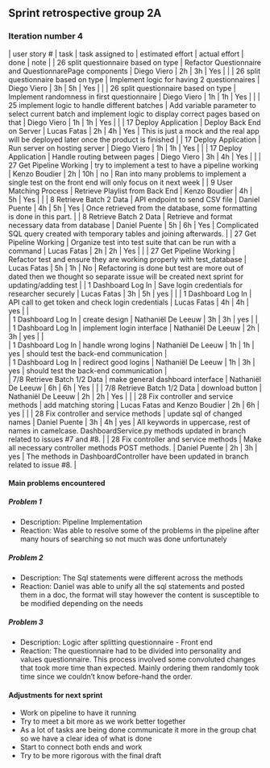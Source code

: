  ## Sprint retrospective group 2A

### Iteration number 4

|  user story # |  task | task assigned to  | estimated effort  | actual effort  | done | note |
| 26 split questionnaire based on type  | Refactor Questionnaire and QuestionnarePage components | Diego Viero | 2h  | 3h  | Yes  |  |
| 26 split questionnaire based on type  | Implement logic for having 2 questionnaires | Diego Viero | 3h  | 5h  | Yes  |  |
| 26 split questionnaire based on type  | Implement randomness in first questionnaire | Diego Viero | 1h  | 1h  | Yes  |  |
| 25 implement logic to handle different batches | Add variable parameter to select current batch and implement logic to display correct pages based on that | Diego Viero | 1h  | 1h  | Yes  |  |
| 17 Deploy Application  | Deploy Back End on Server  | Lucas Fatas  | 2h  | 4h  | Yes | This is just a mock and the real app will be deployed later once the product is finished |
| 17 Deploy Application  |  Run server on hosting server | Diego Viero  | 1h  | 1h  | Yes  |  |
| 17 Deploy Application  |  Handle routing between pages | Diego Viero  | 3h  | 4h  |   Yes  |  |
| 27 Get Pipeline Working | try to implement a test to have a pipeline working | Kenzo Boudier | 2h | 10h | no | Ran into many problems to implement a single test on the front end will only focus on it next week |
| 9 User Matching Process  | Retrieve Playlist from Back End  | Kenzo Boudier | 4h  | 5h  | Yes  | |
| 8 Retrieve Batch 2 Data  | API endpoint to send CSV file  | Daniel Puente  | 4h  | 5h  | Yes  | Once retrieved from the database, some formatting is done in this part.  |
| 8 Retrieve Batch 2 Data  | Retrieve and format necessary data from database | Daniel Puente  | 5h  | 6h  | Yes  | Complicated SQL query created with temporary tables and joining afterwards. |
| 27 Get Pipeline Working  | Organize test into test suite that can be run with a command  |  Lucas Fatas | 2h  | 2h  | Yes  |   |
| 27 Get Pipeline Working  | Refactor test and ensure they are working properly with test_database  | Lucas Fatas  | 5h  | 1h  | No  | Refactoring is done but test are more out of dated then we thought so separate issue will be created next sprint for updating/adding test  |
| 1 Dashboard Log In  |  Save login credentials for researcher securely | Lucas Fatas  | 3h  | 5h  | yes  |  | 
| 1 Dashboard Log In  | API call to get token and check login credentials | Lucas Fatas | 4h | 4h  |  yes |   |   
| 1 Dashboard Log In  | create design | Nathaniël De Leeuw | 3h | 3h  |  yes |   |   
| 1 Dashboard Log In  | implement login interface | Nathaniël De Leeuw | 2h | 3h  |  yes |   |   
| 1 Dashboard Log In  | handle wrong logins | Nathaniël De Leeuw | 1h | 1h  |  yes | should test the back-end communication  |   
| 1 Dashboard Log In  | redirect good logins | Nathaniël De Leeuw | 1h | 3h  |  yes | should test the back-end communication  |   
| 7/8 Retrieve Batch 1/2 Data  | make general dashboard interface | Nathaniël De Leeuw  | 6h  | 6h  | Yes  | | 
| 7/8 Retrieve Batch 1/2 Data  | download button | Nathaniël De Leeuw  | 2h  | 2h  | Yes  |  |
| 28 Fix controller and service methods  | add matching storing  | Lucas Fatas and Kenzo Boudier  | 2h  | 6h  | yes  |   |
| 28 Fix controller and service methods  | update sql of changed names | Daniel Puente | 3h  | 4h  | yes  | All keywords in uppercase, rest of names in camelcase. DashboardService.py methods updated in branch related to issues #7 and #8. |
| 28 Fix controller and service methods  | Make all necessary controller methods POST methods.  | Daniel Puente  | 2h  | 3h  | yes  |  The methods in DashboardController have been updated in branch related to issue #8. |


#### Main problems encountered


##### Problem 1
- Description: Pipeline Implementation
- Reaction: Was able to resolve some of the problems in the pipeline after many hours of searching so not much was done unfortunately 
 
##### Problem 2
- Description: The Sql statements were different across the methods
- Reaction: Daniel was able to unify all the sql statements and posted them in a doc, the format will stay however the content is susceptible to be modified depending on the needs
 

##### Problem 3
- Description: Logic after splitting questionnaire - Front end
- Reaction: The questionnaire had to be divided into personality and values questionnaire. This process involved some convoluted changes that took more time than expected. Mainly ordering them randomly took time since we couldn’t know before-hand the order.

#### Adjustments for next sprint
- Work on pipeline to have it running
- Try to meet a bit more as we work better together
- As a lot of tasks are being done communicate it more in the group chat so we have a clear idea of what is done
- Start to connect both ends and work 
- Try to be more rigorous with the final draft 


